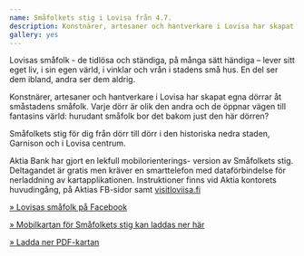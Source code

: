 ```yaml
---
name: Småfolkets stig i Lovisa från 4.7.
description: Konstnärer, artesaner och hantverkare i Lovisa har skapat egna dörrar åt småstadens småfolk. Varje dörr är olik den andra och de öppnar vägen till fantasins värld.
gallery: yes
---
```

Lovisas småfolk - de tidlösa och ständiga, på många sätt händiga – lever sitt eget liv, i sin egen värld, i vinklar och
vrån i stadens små hus. En del ser dem ibland, andra ser dem aldrig.

Konstnärer, artesaner och hantverkare i Lovisa har skapat egna dörrar åt småstadens småfolk. Varje dörr är olik den
andra och de öppnar vägen till fantasins värld: hurudant småfolk bor det bakom just den här dörren?

Småfolkets stig för dig från dörr till dörr i den historiska nedra staden, Garnison och i Lovisa centrum.

Aktia Bank har gjort en lekfull mobilorienterings- version av Småfolkets stig. Deltagandet är gratis men kräver en
smarttelefon med dataförbindelse för nerladdning av kartapplikationen. Instruktioner finns vid Aktia kontorets
huvudingång, på Aktias FB-sidor samt [visitloviisa.fi](http://visitloviisa.fi)

[» Lovisas småfolk på Facebook](https://www.facebook.com/pages/Loviisan-pikkuväki/514297198724143)

[» Mobilkartan för Småfolkets stig kan laddas ner här](http://oktrian.fi/mobo)

[» Ladda ner PDF-kartan](/ohjelma/pikkuvaki/kartta.pdf)